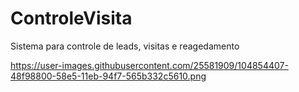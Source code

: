 # ControleVisita

Sistema para controle de leads, visitas e reagedamento


https://user-images.githubusercontent.com/25581909/104854407-48f98800-58e5-11eb-94f7-565b332c5610.png
